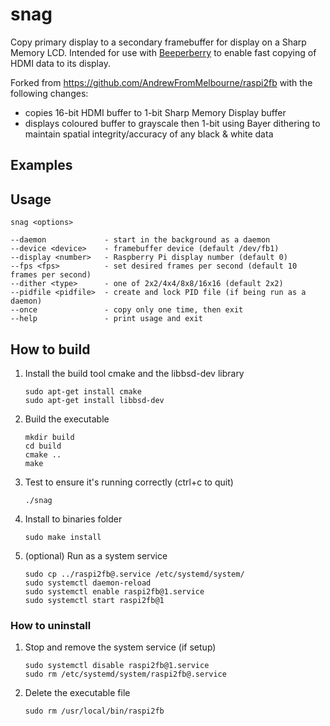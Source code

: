 # snag
Copy primary display to a secondary framebuffer for display on a Sharp Memory LCD. Intended for use with [Beeperberry](https://beepberry.sqfmi.com) to enable fast copying of HDMI data to its display.

Forked from https://github.com/AndrewFromMelbourne/raspi2fb with the following changes:
* copies 16-bit HDMI buffer to 1-bit Sharp Memory Display buffer
* displays coloured buffer to grayscale then 1-bit using Bayer dithering to maintain spatial integrity/accuracy of any black & white data

## Examples

## Usage

    snag <options>

    --daemon             - start in the background as a daemon
    --device <device>    - framebuffer device (default /dev/fb1)
    --display <number>   - Raspberry Pi display number (default 0)
    --fps <fps>          - set desired frames per second (default 10 frames per second)
    --dither <type>      - one of 2x2/4x4/8x8/16x16 (default 2x2)
    --pidfile <pidfile>  - create and lock PID file (if being run as a daemon)
    --once               - copy only one time, then exit
    --help               - print usage and exit

## How to build

1. Install the build tool cmake and the libbsd-dev library
    ```
    sudo apt-get install cmake
    sudo apt-get install libbsd-dev
    ```
2. Build the executable
    ```
    mkdir build
    cd build
    cmake ..
    make
    ```
3. Test to ensure it's running correctly (ctrl+c to quit)
    ```
    ./snag
    ```
4. Install to binaries folder
    ```
    sudo make install
    ```
5. (optional) Run as a system service
    ```
    sudo cp ../raspi2fb@.service /etc/systemd/system/
    sudo systemctl daemon-reload
    sudo systemctl enable raspi2fb@1.service
    sudo systemctl start raspi2fb@1
    ```
### How to uninstall

1. Stop and remove the system service (if setup)
    ```sudo systemctl stop raspi2fb@1
    sudo systemctl disable raspi2fb@1.service
    sudo rm /etc/systemd/system/raspi2fb@.service
    ```
2. Delete the executable file
    ```
    sudo rm /usr/local/bin/raspi2fb
    ```
